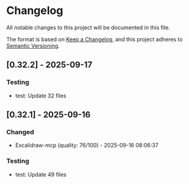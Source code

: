 # Changelog

All notable changes to this project will be documented in this file.

The format is based on [Keep a Changelog](https://keepachangelog.com/en/1.0.0/),
and this project adheres to [Semantic Versioning](https://semver.org/spec/v2.0.0.html).

## [0.32.2] - 2025-09-17

### Testing

- test: Update 32 files

## [0.32.1] - 2025-09-16

### Changed

- Excalidraw-mcp (quality: 76/100) - 2025-09-16 08:06:37

### Testing

- test: Update 49 files
